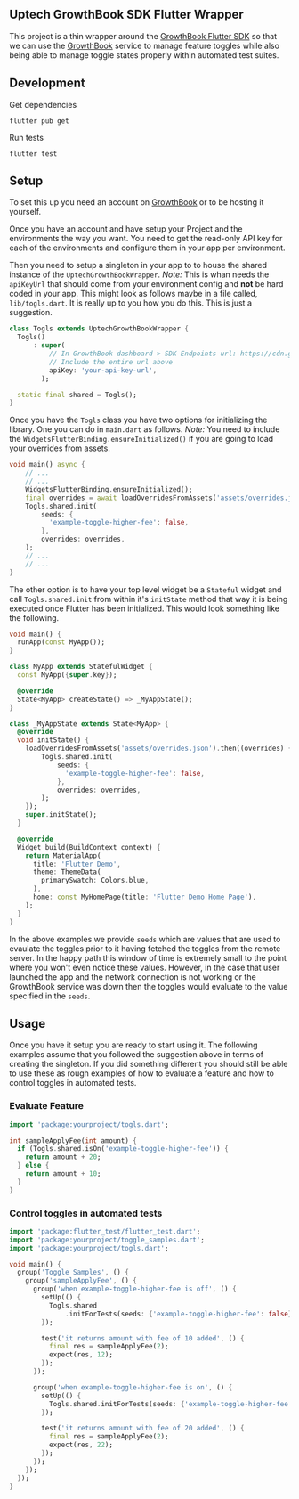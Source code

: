 ## Uptech GrowthBook SDK Flutter Wrapper

This project is a thin wrapper around the [GrowthBook Flutter SDK][] so that we
can use the [GrowthBook][] service to manage feature toggles while also being
able to manage toggle states properly within automated test suites.

## Development

Get dependencies

```
flutter pub get
```

Run tests

```
flutter test
```

## Setup

To set this up you need an account on [GrowthBook][] or to be hosting it
yourself.

Once you have an account and have setup your Project and the environments the
way you want. You need to get the read-only API key for each of the
environments and configure them in your app per environment.

Then you need to setup a singleton in your app to to house the shared instance
of the `UptechGrowthBookWrapper`. *Note:* This is whan needs the `apiKeyUrl` that
should come from your environment config and **not** be hard coded in your app.
This might look as follows maybe in a file called, `lib/togls.dart`. It is
really up to you how you do this. This is just a suggestion.

```dart
class Togls extends UptechGrowthBookWrapper {
  Togls()
      : super(
          // In GrowthBook dashboard > SDK Endpoints url: https://cdn.growthbook.io/api/features/dev_Y1WwxOm9sDnIsO1DLvwJk76z3ribr3VoiTsaOs?project=prj_29g61lbb6s8290
          // Include the entire url above
          apiKey: 'your-api-key-url', 
        );

  static final shared = Togls();
}
```

Once you have the `Togls` class you have two options for initializing the
library. One you can do in `main.dart` as follows. *Note:* You need to include
the `WidgetsFlutterBinding.ensureInitialized()` if you are going to load your
overrides from assets.

```dart
void main() async {
	// ...
	// ...
	WidgetsFlutterBinding.ensureInitialized();
	final overrides = await loadOverridesFromAssets('assets/overrides.json');
	Togls.shared.init(
		seeds: {
		  'example-toggle-higher-fee': false,
		},
		overrides: overrides,
	);
	// ...
	// ...
}
```

The other option is to have your top level widget be a `Stateful` widget and
call `Togls.shared.init` from within it's `initState` method that way it is
being executed once Flutter has been initialized. This would look something
like the following.

```dart
void main() {
  runApp(const MyApp());
}

class MyApp extends StatefulWidget {
  const MyApp({super.key});

  @override
  State<MyApp> createState() => _MyAppState();
}

class _MyAppState extends State<MyApp> {
  @override
  void initState() {
	loadOverridesFromAssets('assets/overrides.json').then((overrides) {
		Togls.shared.init(
			seeds: {
			  'example-toggle-higher-fee': false,
			},
			overrides: overrides,
		);
	});
    super.initState();
  }

  @override
  Widget build(BuildContext context) {
    return MaterialApp(
      title: 'Flutter Demo',
      theme: ThemeData(
        primarySwatch: Colors.blue,
      ),
      home: const MyHomePage(title: 'Flutter Demo Home Page'),
    );
  }
}
```

In the above examples we provide `seeds` which are values that are used to
evaulate the toggles prior to it having fetched the toggles from the remote
server. In the happy path this window of time is extremely small to the point
where you won't even notice these values. However, in the case that user
launched the app and the network connection is not working or the GrowthBook
service was down then the toggles would evaluate to the value specified in the
`seeds`.

## Usage

Once you have it setup you are ready to start using it. The following examples
assume that you followed the suggestion above in terms of creating the
singleton. If you did something different you should still be able to use these
as rough examples of how to evaluate a feature and how to control toggles in
automated tests.


### Evaluate Feature

```dart
import 'package:yourproject/togls.dart';

int sampleApplyFee(int amount) {
  if (Togls.shared.isOn('example-toggle-higher-fee')) {
    return amount + 20;
  } else {
    return amount + 10;
  }
}
```

### Control toggles in automated tests

```dart
import 'package:flutter_test/flutter_test.dart';
import 'package:yourproject/toggle_samples.dart';
import 'package:yourproject/togls.dart';

void main() {
  group('Toggle Samples', () {
    group('sampleApplyFee', () {
      group('when example-toggle-higher-fee is off', () {
        setUp(() {
          Togls.shared
              .initForTests(seeds: {'example-toggle-higher-fee': false});
        });

        test('it returns amount with fee of 10 added', () {
          final res = sampleApplyFee(2);
          expect(res, 12);
        });
      });

      group('when example-toggle-higher-fee is on', () {
        setUp(() {
          Togls.shared.initForTests(seeds: {'example-toggle-higher-fee': true});
        });

        test('it returns amount with fee of 20 added', () {
          final res = sampleApplyFee(2);
          expect(res, 22);
        });
      });
    });
  });
}
```

[GrowthBook Flutter SDK]: https://github.com/alippo-com/GrowthBook-SDK-Flutter
[GrowthBook]: https://www.growthbook.io
